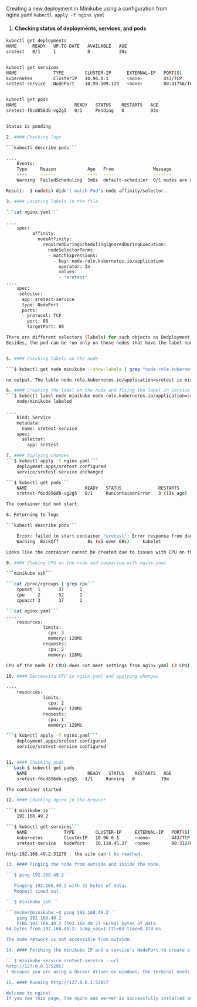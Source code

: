 Creating a new deployment in Minikube using a configuration from nginx.yaml
```kubectl apply -f nginx.yaml```


1. #### Checking status of deployments, services, and pods

```bash
kubectl get deployments
NAME      READY   UP-TO-DATE   AVAILABLE   AGE
sretest   0/1     1            0           39s 


kubectl get services
NAME              TYPE        CLUSTER-IP      EXTERNAL-IP   PORT(S)        AGE
kubernetes        ClusterIP   10.96.0.1       <none>        443/TCP        2m27s
sretest-service   NodePort    10.99.109.129   <none>        80:31756/TCP   67s


kubectl get pods
NAME                      READY   STATUS    RESTARTS   AGE
sretest-f6cd856db-vg2g5   0/1     Pending   0          93s


Status is pending

2. #### Checking logs

```kubectl describe pods```

....
    Events:
    Type     Reason            Age   From               Message
    ----     ------            ----  ----               -------
    Warning  FailedScheduling  5m6s  default-scheduler  0/1 nodes are available: 1 node(s) didn't match Pod's node affinity/selector. preemption: 0/1 nodes are available: 1 Preemption is not helpful for scheduling.

Result:  1 node(s) didn't match Pod's node affinity/selector.

3. #### Locating labels in the file

```cat nginx.yaml```

....
    spec:
          affinity:
            nodeAffinity:
              requiredDuringSchedulingIgnoredDuringExecution:
                nodeSelectorTerms:
                - matchExpressions:
                  - key: node-role.kubernetes.io/application
                    operator: In
                    values:
                    - "sretest"
....
    spec:
     selector:
      app: sretest-service
      type: NodePort
      ports:
      - protocol: TCP
        port: 80
        targetPort: 80

There are different selectors (labels) for such objects as Dedployment and Service : sretest and sretest-service.
Besides, the pod can be run only on those nodes that have the label node-role.kubernetes.io/application=sretest


5. #### Checking labels on the node

```$ kubectl get node minikube --show-labels | grep "node-role.kubernetes.io/application=sretest"```

no output. The lable node-role.kubernetes.io/application=sretest is missing 

6. #### Creating the label on the node and fixing the label in Service
```$ kubectl label node minikube node-role.kubernetes.io/application=sretest```
    node/minikube labeled

....
    kind: Service
    metadata:
      name: sretest-service
    spec:
      selector:
        app: sretest

7. #### Applying changes 
```$ kubectl apply -f nginx.yaml```
    deployment.apps/sretest configured
    service/sretest-service unchanged

```$ kubectl get pods```
    NAME                      READY   STATUS              RESTARTS      AGE
    sretest-f6cd856db-vg2g5   0/1     RunContainerError   3 (13s ago)   38m

The container did not start.

8. Returning to logs

```kubectl describe pods```

    Error: failed to start container "sretest": Error response from daemon: failed to create task for container: failed to create shim task: OCI runtime create failed: runc create failed: unable to start container process: error during container init: error setting cgroup config for procHooks process: failed to write "300000": write /sys/fs/cgroup/cpu/kubepods/burstable/pod02b4c6b3-885a-4cde-86c9-137280e8caf4/sretest/cpu.cfs_quota_us: invalid argument: unknown
    Warning  BackOff           8s (x5 over 68s)     kubelet            Back-off restarting failed container sretest in pod sretest-f6cd856db-vg2g5_default(02b4c6b3-885a-4cde-86c9-137280e8caf4)

Looks like the container cannot be created due to issues with CPU on the node.

9. #### Cheking CPU on the node and comparing with nginx.yaml

```minikube ssh```

```cat /proc/cgroups | grep cpu```
    cpuset  1       37      1
    cpu     2       52      1
    cpuacct 3       37      1

```cat nginx.yaml```
...... 
    resources:
              limits:
                cpu: 3
                memory: 128Mi
              requests:
                cpu: 2
                memory: 128Mi

CPU of the node (2 CPU) does not meet settings from nginx.yaml (3 CPU)

10. #### Decreasing CPU in nginx.yaml and applying changes

....
    resources:
              limits:
                cpu: 2 
                memory: 128Mi
              requests:
                cpu: 1
                memory: 128Mi

```$ kubectl apply -f nginx.yaml```
    deployment.apps/sretest configured
    service/sretest-service configured


11. #### Checking pods
```bash $ kubectl get pods
    NAME                       READY   STATUS    RESTARTS   AGE
    sretest-f6cd856db-vg2g5   1/1     Running   0          19m

The container started

12. #### Checking nginx in the browser

```$ minikube ip```
    192.168.49.2

```$ kubectl get services```
    NAME              TYPE        CLUSTER-IP     EXTERNAL-IP   PORT(S)        AGE
    kubernetes        ClusterIP   10.96.0.1      <none>        443/TCP        90m
    sretest-service   NodePort    10.110.45.37   <none>        80:31278/TCP   86m

http:192.168.49.2:31278 - the site can't be reached.

13. #### Pinging the node from outside and inside the node.

```$ ping 192.168.49.2```

   Pinging 192.168.49.2 with 32 bytes of data:
   Request timed out.

```$ minikube ssh```

```docker@minikube:~$ ping 192.168.49.2```
    ping 192.168.49.2
    PING 192.168.49.2 (192.168.49.2) 56(84) bytes of data.
64 bytes from 192.168.49.2: icmp_seq=1 ttl=64 time=0.374 ms

The node network is not accessible from outside. 

14. #### Fetching the minikube IP and a service’s NodePort to create a tunnel

```$ minikube service sretest-service --url```
http://127.0.0.1:52957
! Because you are using a Docker driver on windows, the terminal needs to be open to run it.

15. #### Running http://127.0.0.1:52957

Welcome to nginx!
If you see this page, the nginx web server is successfully installed and working. Further configuration is required.




